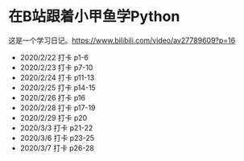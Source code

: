 # 在B站跟着小甲鱼学Python

这是一个学习日记。<https://www.bilibili.com/video/av27789609?p=16>

+ 2020/2/22 打卡 p1-6
+ 2020/2/23 打卡 p7-10
+ 2020/2/24 打卡 p11-13
+ 2020/2/25 打卡 p14-15
+ 2020/2/26 打卡 p16
+ 2020/2/28 打卡 p17-19
+ 2020/2/29 打卡 p20
+ 2020/3/3 打卡 p21-22
+ 2020/3/6 打卡 p23-25
+ 2020/3/7 打卡 p26-28
